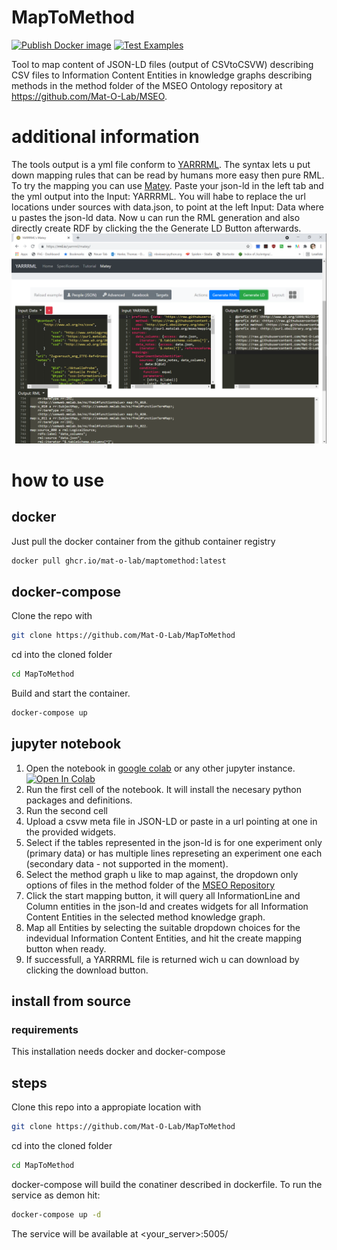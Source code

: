# MapToMethod
[![Publish Docker image](https://github.com/Mat-O-Lab/MapToMethod/actions/workflows/PublishContainer.yml/badge.svg)](https://github.com/Mat-O-Lab/MapToMethod/actions/workflows/PublishContainer.yml)
[![Test Examples](https://github.com/Mat-O-Lab/MapToMethod/actions/workflows/TestExamples.yml/badge.svg?branch=main&event=push)](https://github.com/Mat-O-Lab/MapToMethod/actions/workflows/TestExamples.yml)

Tool to map content of JSON-LD files (output of CSVtoCSVW) describing CSV files to Information Content Entities in knowledge graphs describing methods in the method folder of the MSEO Ontology repository at https://github.com/Mat-O-Lab/MSEO.

# additional information
The tools output is a yml file conform to [YARRRML](https://rml.io/yarrrml). The syntax lets u put down mapping rules that can be read by humans more easy then pure RML.
To try the mapping you can use [Matey](https://rml.io/yarrrml/matey/). Paste your json-ld in the left tab and the yml output into the Input: YARRRML.
You will habe to replace the url locations under sources with data.json, to point at the left Input: Data where u pastes the json-ld data.
Now u can run the RML generation and also directly create RDF by clicking the the Generate LD Button afterwards. 
![Matey Example](./screenshots/matey.png)

# how to use

## docker
Just pull the docker container from the github container registry
```bash
docker pull ghcr.io/mat-o-lab/maptomethod:latest
```

## docker-compose
Clone the repo with 
```bash
git clone https://github.com/Mat-O-Lab/MapToMethod
```
cd into the cloned folder
```bash
cd MapToMethod
```
Build and start the container.
```bash
docker-compose up
```

## jupyter notebook
1. Open the notebook in [google colab](https://colab.research.google.com) or any other jupyter instance.
[![Open In Colab](https://colab.research.google.com/assets/colab-badge.svg)](https://colab.research.google.com/github/Mat-O-Lab/MapToMethod/blob/main/maptomethod.ipynb)
3. Run the first cell of the notebook. It will install the necesary python packages and definitions.
4. Run the second cell
5. Upload a csvw meta file in JSON-LD or paste in a url pointing at one in the provided widgets.
6. Select if the tables represented in the json-ld is for one experiment only (primary data) or has multiple lines represeting an experiment one each (secondary data - not supported in the moment).
7. Select the method graph u like to map against, the dropdown only options of files in the method folder of the [MSEO Repository](https://github.com/Mat-O-Lab/MSEO)
8. Click the start mapping button, it will query all InformationLine and Column entities in the json-ld and creates widgets for all Information Content Entities in the selected method knowledge graph. 
9. Map all Entities by selecting the suitable dropdown choices for the indevidual Information Content Entities, and hit the create mapping button when ready.
10. If successfull, a YARRRML file is returned wich u can download by clicking the download button.

## install from source
### requirements
This installation needs docker and docker-compose
## steps
Clone this repo into a appropiate location with
```bash
git clone https://github.com/Mat-O-Lab/MapToMethod
```
cd into the cloned folder
```bash
cd MapToMethod
```
docker-compose will build the conatiner described in dockerfile. To run the service as demon hit:
```bash
docker-compose up -d
```
The service will be available at <your_server>:5005/
